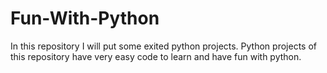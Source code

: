 # Fun-With-Python
In this repository I will put some exited python projects. Python projects of this repository have very easy code to learn and have fun with python.

